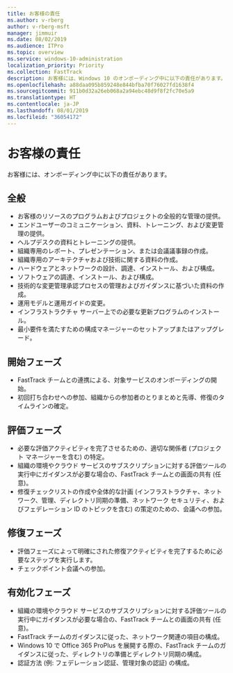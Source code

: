 ```yaml
---
title: お客様の責任
ms.author: v-rberg
author: v-rberg-msft
manager: jimmuir
ms.date: 08/02/2019
ms.audience: ITPro
ms.topic: overview
ms.service: windows-10-administration
localization_priority: Priority
ms.collection: FastTrack
description: お客様には、Windows 10 のオンボーディング中に以下の責任があります。
ms.openlocfilehash: a88daa095b859248e844bfba70f76027fd1638f4
ms.sourcegitcommit: 911b0d32a26eb068a2a94ebc48d9f8f2fc70e5a9
ms.translationtype: HT
ms.contentlocale: ja-JP
ms.lasthandoff: 08/01/2019
ms.locfileid: "36054172"
---
```

# <a name="your-responsibilities"></a>お客様の責任

お客様には、オンボーディング中に以下の責任があります。

## <a name="general"></a>全般

- お客様のリソースのプログラムおよびプロジェクトの全般的な管理の提供。
- エンドユーザーのコミュニケーション、資料、トレーニング、および変更管理の提供。
- ヘルプデスクの資料とトレーニングの提供。
- 組織専用のレポート、プレゼンテーション、または会議議事録の作成。
- 組織専用のアーキテクチャおよび技術に関する資料の作成。
- ハードウェアとネットワークの設計、調達、インストール、および構成。
- ソフトウェアの調達、インストール、および構成。
- 技術的な変更管理承認プロセスの管理およびガイダンスに基づいた資料の作成。
- 運用モデルと運用ガイドの変更。
- インフラストラクチャ サーバー上での必要な更新プログラムのインストール。
- 最小要件を満たすための構成マネージャーのセットアップまたはアップグレード。

## <a name="initiate-phase"></a>開始フェーズ

- FastTrack チームとの連携による、対象サービスのオンボーディングの開始。
- 初回打ち合わせへの参加、組織からの参加者のとりまとめと先導、修復のタイムラインの確定。

## <a name="assess-phase"></a>評価フェーズ

- 必要な評価アクティビティを完了させるための、適切な関係者 (プロジェクト マネージャーを含む) の特定。
- 組織の環境やクラウド サービスのサブスクリプションに対する評価ツールの実行中にガイダンスが必要な場合の、FastTrack チームとの画面の共有 (任意)。
- 修復チェックリストの作成や全体的な計画 (インフラストラクチャ、ネットワーク、管理、ディレクトリ同期の準備、ネットワーク セキュリティ、およびフェデレーション ID のトピックを含む) の策定のための、会議への参加。

## <a name="remediate-phase"></a>修復フェーズ

- 評価フェーズによって明確にされた修復アクティビティを完了するために必要なステップを実行します。
- チェックポイント会議への参加。

## <a name="enable-phase"></a>有効化フェーズ

- 組織の環境やクラウド サービスのサブスクリプションに対する評価ツールの実行中にガイダンスが必要な場合の、FastTrack チームとの画面の共有 (任意)。
- FastTrack チームのガイダンスに従った、ネットワーク関連の項目の構成。
- Windows 10 で Office 365 ProPlus を展開する際の、FastTrack チームのガイダンスに従った、ディレクトリの準備とディレクトリ同期の構成。
- 認証方法 (例: フェデレーション認証、管理対象の認証) の構成。







  

  

 